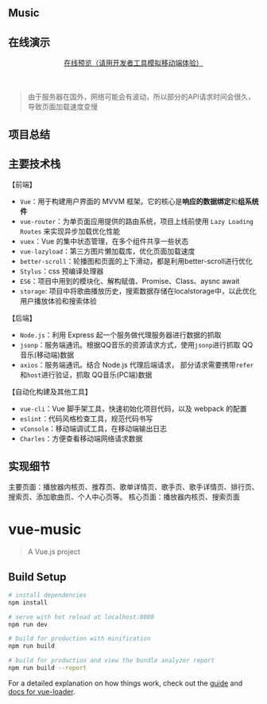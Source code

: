 ## Music

## 在线演示

<div align=center><a href="http://wangzf.top:9000" target=_blank>在线预览（请用开发者工具模拟移动端体验）</a></div>
<br>
<br>

> 由于服务器在国外，网络可能会有波动，所以部分的API请求时间会很久，导致页面加载速度变慢

## 项目总结

## 主要技术栈

【前端】

- `Vue`：用于构建用户界面的 MVVM 框架。它的核心是**响应的数据绑定**和**组系统件**
- `vue-router`：为单页面应用提供的路由系统，项目上线前使用 `Lazy Loading Routes` 来实现异步加载优化性能
- `vuex`：Vue 的集中状态管理，在多个组件共享一些状态
- `vue-lazyload`：第三方图片懒加载库，优化页面加载速度
- `better-scroll`：轮播图和页面的上下滑动，都是利用better-scroll进行优化
- `Stylus`：css 预编译处理器
- `ES6`：项目中用到的模块化、解构赋值、Promise、Class、aysnc await
- `storage`: 项目中将歌曲播放历史，搜索数据存储在localstorage中，以此优化用户播放体验和搜索体验

【后端】

- `Node.js`：利用 Express 起一个服务做代理服务器进行数据的抓取
- `jsonp`：服务端通讯。根据QQ音乐的资源请求方式，使用`jsonp`进行抓取 QQ音乐(移动端)数据
- `axios`：服务端通讯。结合 Node.js 代理后端请求， 部分请求需要携带`refer`和`host`进行验证，抓取 QQ音乐(PC端)数据

【自动化构建及其他工具】

- `vue-cli`：Vue 脚手架工具，快速初始化项目代码，以及 webpack 的配置
- `eslint`：代码风格检查工具，规范代码书写
- `vConsole`：移动端调试工具，在移动端输出日志
- `Charles`：方便查看移动端网络请求数据

## 实现细节
主要页面：播放器内核页、推荐页、歌单详情页、歌手页、歌手详情页、排行页、搜索页、添加歌曲页、个人中心页等。
核心页面：播放器内核页、搜索页面



# vue-music

> A Vue.js project

## Build Setup

``` bash
# install dependencies
npm install

# serve with hot reload at localhost:8080
npm run dev

# build for production with minification
npm run build

# build for production and view the bundle analyzer report
npm run build --report
```

For a detailed explanation on how things work, check out the [guide](http://vuejs-templates.github.io/webpack/) and [docs for vue-loader](http://vuejs.github.io/vue-loader).
